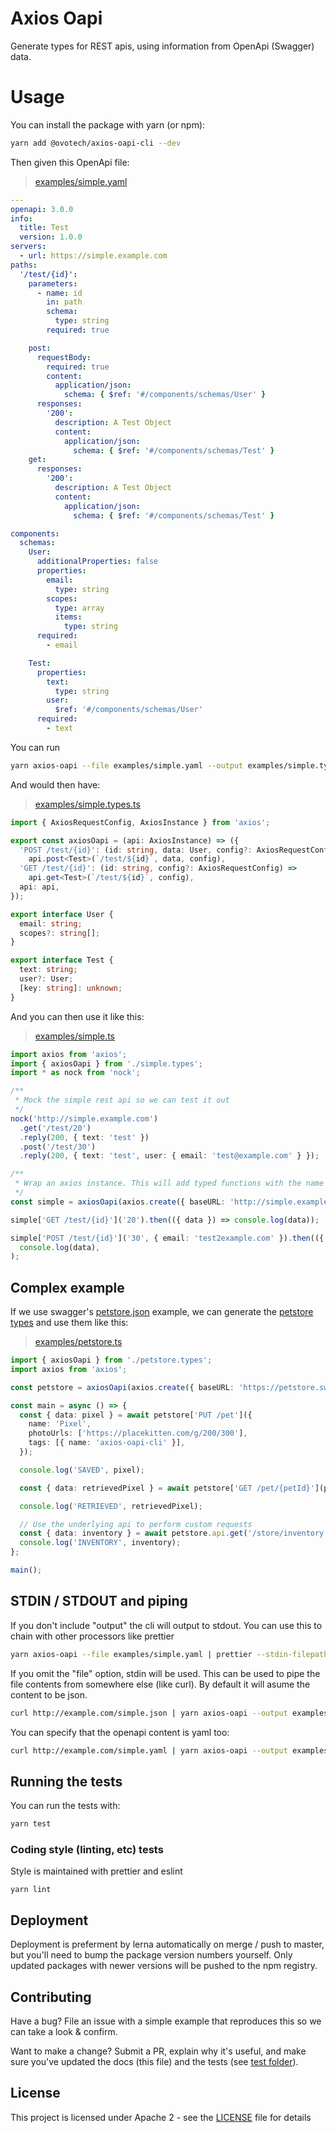# Axios Oapi

Generate types for REST apis, using information from OpenApi (Swagger) data.

# Usage

You can install the package with yarn (or npm):

```sh
yarn add @ovotech/axios-oapi-cli --dev
```

Then given this OpenApi file:

> [examples/simple.yaml](examples/simple.yaml)

```yaml
---
openapi: 3.0.0
info:
  title: Test
  version: 1.0.0
servers:
  - url: https://simple.example.com
paths:
  '/test/{id}':
    parameters:
      - name: id
        in: path
        schema:
          type: string
        required: true

    post:
      requestBody:
        required: true
        content:
          application/json:
            schema: { $ref: '#/components/schemas/User' }
      responses:
        '200':
          description: A Test Object
          content:
            application/json:
              schema: { $ref: '#/components/schemas/Test' }
    get:
      responses:
        '200':
          description: A Test Object
          content:
            application/json:
              schema: { $ref: '#/components/schemas/Test' }

components:
  schemas:
    User:
      additionalProperties: false
      properties:
        email:
          type: string
        scopes:
          type: array
          items:
            type: string
      required:
        - email

    Test:
      properties:
        text:
          type: string
        user:
          $ref: '#/components/schemas/User'
      required:
        - text
```

You can run

```sh
yarn axios-oapi --file examples/simple.yaml --output examples/simple.types.ts
```

And would then have:

> [examples/simple.types.ts](examples/simple.types.ts)

```typescript
import { AxiosRequestConfig, AxiosInstance } from 'axios';

export const axiosOapi = (api: AxiosInstance) => ({
  'POST /test/{id}': (id: string, data: User, config?: AxiosRequestConfig) =>
    api.post<Test>(`/test/${id}`, data, config),
  'GET /test/{id}': (id: string, config?: AxiosRequestConfig) =>
    api.get<Test>(`/test/${id}`, config),
  api: api,
});

export interface User {
  email: string;
  scopes?: string[];
}

export interface Test {
  text: string;
  user?: User;
  [key: string]: unknown;
}
```

And you can then use it like this:

> [examples/simple.ts](examples/simple.ts)

```typescript
import axios from 'axios';
import { axiosOapi } from './simple.types';
import * as nock from 'nock';

/**
 * Mock the simple rest api so we can test it out
 */
nock('http://simple.example.com')
  .get('/test/20')
  .reply(200, { text: 'test' })
  .post('/test/30')
  .reply(200, { text: 'test', user: { email: 'test@example.com' } });

/**
 * Wrap an axios instance. This will add typed functions with the name of the paths
 */
const simple = axiosOapi(axios.create({ baseURL: 'http://simple.example.com' }));

simple['GET /test/{id}']('20').then(({ data }) => console.log(data));

simple['POST /test/{id}']('30', { email: 'test2example.com' }).then(({ data }) =>
  console.log(data),
);
```

## Complex example

If we use swagger's [petstore.json](examples/petstore.json) example, we can generate the [petstore types](examples/petstore.types.ts) and use them like this:

> [examples/petstore.ts](examples/petstore.ts)

```typescript
import { axiosOapi } from './petstore.types';
import axios from 'axios';

const petstore = axiosOapi(axios.create({ baseURL: 'https://petstore.swagger.io/v2' }));

const main = async () => {
  const { data: pixel } = await petstore['PUT /pet']({
    name: 'Pixel',
    photoUrls: ['https://placekitten.com/g/200/300'],
    tags: [{ name: 'axios-oapi-cli' }],
  });

  console.log('SAVED', pixel);

  const { data: retrievedPixel } = await petstore['GET /pet/{petId}'](pixel.id!);

  console.log('RETRIEVED', retrievedPixel);

  // Use the underlying api to perform custom requests
  const { data: inventory } = await petstore.api.get('/store/inventory');
  console.log('INVENTORY', inventory);
};

main();
```

## STDIN / STDOUT and piping

If you don't include "output" the cli will output to stdout. You can use this to chain with other processors like prettier

```sh
yarn axios-oapi --file examples/simple.yaml | prettier --stdin-filepath examples/simple.types.ts > examples/simple.types.ts
```

If you omit the "file" option, stdin will be used. This can be used to pipe the file contents from somewhere else (like curl). By default it will asume the content to be json.

```sh
curl http://example.com/simple.json | yarn axios-oapi --output examples/simple.types.ts
```

You can specify that the openapi content is yaml too:

```sh
curl http://example.com/simple.yaml | yarn axios-oapi --output examples/simple.types.ts --stdin-type yaml
```

## Running the tests

You can run the tests with:

```bash
yarn test
```

### Coding style (linting, etc) tests

Style is maintained with prettier and eslint

```
yarn lint
```

## Deployment

Deployment is preferment by lerna automatically on merge / push to master, but you'll need to bump the package version numbers yourself. Only updated packages with newer versions will be pushed to the npm registry.

## Contributing

Have a bug? File an issue with a simple example that reproduces this so we can take a look & confirm.

Want to make a change? Submit a PR, explain why it's useful, and make sure you've updated the docs (this file) and the tests (see [test folder](test)).

## License

This project is licensed under Apache 2 - see the [LICENSE](LICENSE) file for details
